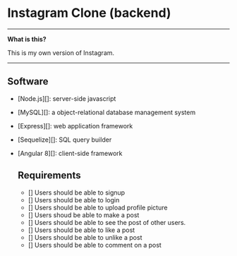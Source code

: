 # Instagram Clone (backend)


----

**What is this?** 

This is my own version of Instagram.


---



## Software

* [Node.js][]: server-side javascript
* [MySQL][]: a object-relational database management system 
* [Express][]: web application framework
* [Sequelize][]: SQL query builder
* [Angular 8][]: client-side framework






  ## Requirements

  - [] Users should be able to signup
  - [] Users should be able to login 
  - [] Users should be able to upload profile picture
  - [] Users shoud be able to make a post
  - [] Users should be able to see the post of other users.
  - [] Users should be able to like a post
  - [] Users should be able to unlike a post
  - [] Users should be able to comment on a post

